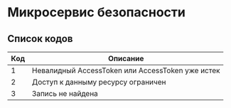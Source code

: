 # Микросервис безопасности

## Список кодов

| Код  | Описание                                         |
| ---- | ------------------------------------------------ |
| 1    | Невалидный AccessToken или AccessToken уже истек |
| 2    | Доступ к данныму ресурсу ограничен               |
| 3    | Запись не найдена                                |

